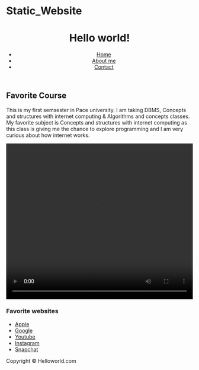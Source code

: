 # Static_Website
<!DOCTYPE html>
<html>
<head> 
<title>Homepage</title>
<link rel="stylesheet" type="text/css" href="css/style.css">
</head>
<header> 
<h1>Hello world!</h1>
<nav>
<ul>
<li><a href="home.html">Home</a></li>
<li><a href="Aboutme.html">About me</a></li>
<li><a href="contact.html">Contact</a></li>
</ul>
</nav>
</header>
</head>
<body>
<section>
<article>
<h2> Favorite Course </h2>
<p>This is my first semsester in Pace university. I am taking DBMS, Concepts and structures with internet computing & Algorithms and concepts classes. My favorite subject is Concepts and structures with internet computing as this class is giving me the chance to explore programming and I am very curious about how internet works.</p>
<video width= 100% height="420" controls>
  <source src="videos/videolink.mp4" type="video/mp4" class="video">
  
</video>

</article>


</section>

<aside>
<h3>Favorite websites</h3>
 <ul>
<li><a href="https://www.apple.com/">Apple</a></li>
<li><a href="https://www.google.com/">Google</a></li>
<li><a href="https://www.youtube.com/">Youtube</a></li>
<li><a href="https://www.instagram.com/">Instagram</a></li>
<li><a href="https://www.snapchat.com/">Snapchat</a></li>
</ul>
</aside>

<footer>
<p>Copyright &copy; Helloworld.com</p>
</footer>




</body>
</html>
<br \>
